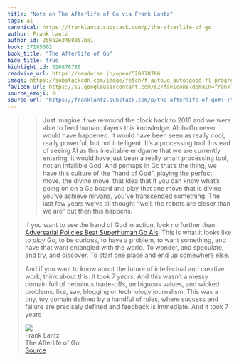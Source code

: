 ```yaml
---
title: "Note on The Afterlife of Go via Frank Lantz"
tags: ai
canonical: https://franklantz.substack.com/p/the-afterlife-of-go
author: Frank Lantz
author_id: 259a2e3498057ba1
book: 27195002
book_title: "The Afterlife of Go"
hide_title: true
highlight_id: 520878786
readwise_url: https://readwise.io/open/520878786
image: https://substackcdn.com/image/fetch/f_auto,q_auto:good,fl_progressive:steep/https%3A%2F%2Fsubstack-post-media.s3.amazonaws.com%2Fpublic%2Fimages%2F575c78bf-a853-4dec-acdb-e11e4ceb347f_600x600.png
favicon_url: https://s2.googleusercontent.com/s2/favicons?domain=franklantz.substack.com
source_emoji: 🌐
source_url: "https://franklantz.substack.com/p/the-afterlife-of-go#:~:text=%3E%20Just%20imagine,took%207%20years"
---
```


> > Just imagine if we rewound the clock back to 2016 and we were able to feed human players this knowledge. AlphaGo never would have happened. It would have been seen as really cool, really powerful, but not intelligent. It’s a processing tool. Instead of seeing AI as this inevitable endgame that we are currently entering, it would have just been a really smart processing tool, not an infallible God. And perhaps in Go that’s the thing, we have this culture of the “hand of God”, playing the perfect move, the divine move, that idea that if you can know what’s going on on a Go board and play that one move that is divine you’ve achieve nirvana, you’ve transcended something. The last few years we’ve all thought “well, the robots are closer than we are” but then this happens.
> 
> If you want to see the hand of God in action, look no further than [Adversarial Policies Beat Superhuman Go AIs](https://goattack.far.ai/). This is what it looks like to *play Go*, to be curious, to have a problem, to want something, and have that want entangled with the world. To wonder, and speculate, and try, and discover. To start one place and end up somewhere else.
> 
> And if you want to know about the future of intellectual and creative work, think about this: it took *7 years*. And this wasn’t a messy domain full of nebulous trade-offs, ambiguous values, and wicked problems, like, say, blogging or technology journalism. This was a tiny, toy domain defined by a handful of rules, where success and failure are precisely defined and feedback is immediate. And it took 7 years
> <div class="quoteback-footer"><div class="quoteback-avatar"><img class="mini-favicon" src="https://s2.googleusercontent.com/s2/favicons?domain=franklantz.substack.com"></div><div class="quoteback-metadata"><div class="metadata-inner"><span style="display:none">FROM:</span><div aria-label="Frank Lantz" class="quoteback-author"> Frank Lantz</div><div aria-label="The Afterlife of Go" class="quoteback-title"> The Afterlife of Go</div></div></div><div class="quoteback-backlink"><a target="_blank" aria-label="go to the full text of this quotation" rel="noopener" href="https://franklantz.substack.com/p/the-afterlife-of-go#:~:text=%3E%20Just%20imagine,took%207%20years" class="quoteback-arrow"> Source</a></div></div>